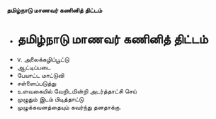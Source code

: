 **தமிழ்நாடு மாணவர் கணினித் திட்டம்**
- # தமிழ்நாடு மாணவர் கணினித் திட்டம்
- v. அலைக்கழிப்பூட்டு
- ஆட்டிப்படை
- பேயாட்ட மாட்டுவி
- சள்ளைப்படுத்து
- உளவகையில் வேறிடமின்றி அடர்த்தாட்சி செய்
- முழுதும் இடம் பிடித்தாட்டு
- முழுக்கவனத்தையும் கவர்ந்து தனதாக்கு.

